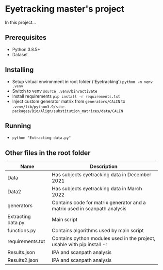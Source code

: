 # Eyetracking master's project

In this project...


## Prerequisites
- Python 3.8.5+
- Dataset

## Installing
- Setup virtual environment in root folder ('Eyetracking')
`python -m venv .venv`
- Switch to venv
`source .venv/bin/activate`
- Install requirements
`pip install -r requirements.txt`
- Inject custom generator matrix from
 `generators/CALIN`
 to 
 `.venv/lib/python3.9/site-packages/Bio/Align/substitution_matrices/data/CALIN`

 ## Running
 - `python "Extracting data.py"`



## Other files in the root folder
| Name               | Description                                                               |
|--------------------|---------------------------------------------------------------------------|
| Data               | Has subjects eyetracking data in December 2021                            |
| Data2              | Has subjects eyetracking data in March 2022                               |
| generators         | Contains code for matrix generator and a matrix used in scanpath analysis |
| Extracting data.py | Main script                                                               |                                                           |
| functions.py       | Contains algorithms used by main script                                   |
| requirements.txt   | Contains python modules used in the project, usable with pip install -r   |
| Results.json       | IPA and scanpath analysis                                                 |
| Results2.json      | IPA and scanpath analysis                                                 |

